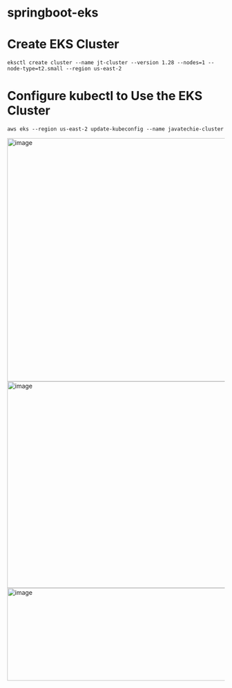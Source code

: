 # springboot-eks

# Create EKS Cluster

```eksctl create cluster --name jt-cluster --version 1.28 --nodes=1 --node-type=t2.small --region us-east-2```

# Configure kubectl to Use the EKS Cluster

```aws eks --region us-east-2 update-kubeconfig --name javatechie-cluster```

<img width="940" height="564" alt="image" src="https://github.com/user-attachments/assets/c0790ef8-8de4-4ea1-9659-32f2daec657d" />
<img width="940" height="479" alt="image" src="https://github.com/user-attachments/assets/3c543a4b-3bc4-467a-9d29-3b83487dbbc4" />
<img width="940" height="215" alt="image" src="https://github.com/user-attachments/assets/7b7f5961-11e8-4242-ba46-26bd2300c5c3" />
